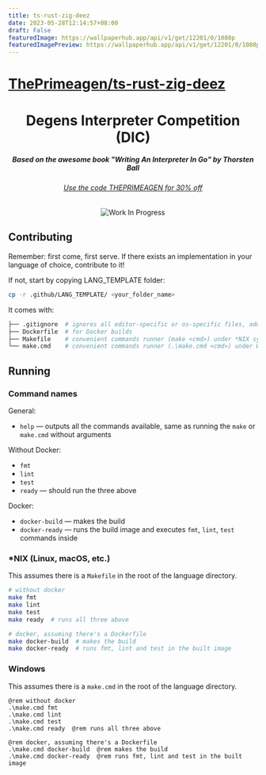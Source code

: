 ```yaml
---
title: ts-rust-zig-deez
date: 2023-05-28T12:14:57+08:00
draft: False
featuredImage: https://wallpaperhub.app/api/v1/get/12201/0/1080p
featuredImagePreview: https://wallpaperhub.app/api/v1/get/12201/0/1080p
---
```


# [ThePrimeagen/ts-rust-zig-deez](https://github.com/ThePrimeagen/ts-rust-zig-deez)

<div align="center">

  <h1>Degens Interpreter Competition (DIC)</h1>
  <h5>Based on the awesome book "Writing An Interpreter In Go" by Thorsten Ball</h5>
  <h6><a href="https://interpreterbook.com/">Use the code THEPRIMEAGEN for 30% off</a></h6>

![Work In Progress](https://img.shields.io/badge/Work%20In%20Progress-orange?style=for-the-badge)

</div>

 ## Contributing

Remember: first come, first serve. If there exists an implementation in your language of choice, contribute to it!

If not, start by copying LANG_TEMPLATE folder:

```bash
cp -r .github/LANG_TEMPLATE/ <your_folder_name>
```

It comes with:

```bash
├── .gitignore  # ignores all editor-specific or os-specific files, add additional stuff for your language
├── Dockerfile  # for Docker builds
├── Makefile    # convenient commands runner (make <cmd>) under *NIX systems
└── make.cmd    # convenient commands runner (.\make.cmd <cmd>) under Windows
```

## Running

### Command names

General:

- `help` — outputs all the commands available, same as running the `make` or `make.cmd` without arguments

Without Docker:

- `fmt`
- `lint`
- `test`
- `ready` — should run the three above

Docker:

- `docker-build` — makes the build
- `docker-ready` — runs the build image and executes `fmt`, `lint`, `test` commands inside


### *NIX (Linux, macOS, etc.)

This assumes there is a `Makefile` in the root of the language directory.

```bash
# without docker
make fmt
make lint
make test
make ready  # runs all three above

# docker, assuming there's a Dockerfile
make docker-build  # makes the build
make docker-ready  # runs fmt, lint and test in the built image
```

### Windows

This assumes there is a `make.cmd` in the root of the language directory.

```batchfile
@rem without docker
.\make.cmd fmt
.\make.cmd lint
.\make.cmd test
.\make.cmd ready  @rem runs all three above

@rem docker, assuming there's a Dockerfile
.\make.cmd docker-build  @rem makes the build
.\make.cmd docker-ready  @rem runs fmt, lint and test in the built image
```
